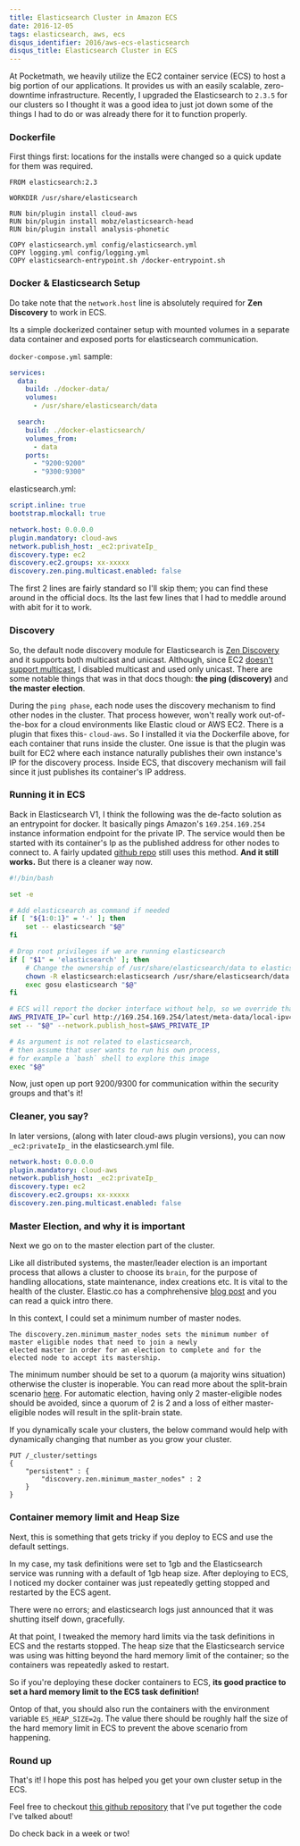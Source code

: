 ```yaml
---
title: Elasticsearch Cluster in Amazon ECS
date: 2016-12-05
tags: elasticsearch, aws, ecs
disqus_identifier: 2016/aws-ecs-elasticsearch
disqus_title: Elasticsearch Cluster in ECS
---
```


At Pocketmath, we heavily utilize the EC2 container service (ECS) to host a big portion of our applications. It
provides us with an easily scalable, zero-downtime infrastructure. Recently, I upgraded the Elasticsearch to `2.3.5` 
for our clusters so I thought it was a good idea to just jot down some of the things I had to do or was already 
there for it to function properly.

### Dockerfile

First things first: locations for the installs were changed so a quick update for them was required.

```
FROM elasticsearch:2.3

WORKDIR /usr/share/elasticsearch

RUN bin/plugin install cloud-aws
RUN bin/plugin install mobz/elasticsearch-head
RUN bin/plugin install analysis-phonetic

COPY elasticsearch.yml config/elasticsearch.yml
COPY logging.yml config/logging.yml
COPY elasticsearch-entrypoint.sh /docker-entrypoint.sh
```

### Docker & Elasticsearch Setup

Do take note that the `network.host` line is absolutely required for **Zen Discovery** to work in ECS.

Its a simple dockerized container setup with mounted volumes in a separate data container and exposed ports for
elasticsearch communication.

`docker-compose.yml` sample:

```yml
services:
  data:
    build: ./docker-data/
    volumes:
      - /usr/share/elasticsearch/data

  search:
    build: ./docker-elasticsearch/
    volumes_from:
      - data
    ports:
      - "9200:9200"
      - "9300:9300"
```

elasticsearch.yml:

```yml
script.inline: true
bootstrap.mlockall: true

network.host: 0.0.0.0
plugin.mandatory: cloud-aws
network.publish_host: _ec2:privateIp_
discovery.type: ec2
discovery.ec2.groups: xx-xxxxx
discovery.zen.ping.multicast.enabled: false
```

The first 2 lines are fairly standard so I'll skip them; you can find these around in the official docs. Its the last
few lines that I had to meddle around with abit for it to work.

### Discovery

So, the default node discovery module for Elasticsearch is [Zen Discovery][zen discovery] and it supports both multicast and unicast.
Although, since EC2 [doesn't support multicast][aws faq], I disabled multicast and used only unicast. There are some 
notable things that was in that docs though: **the ping (discovery)** and **the master election**.

During the `ping phase`, each node uses the discovery mechanism to find other nodes in the cluster. That process however, 
won't really work out-of-the-box for a cloud environments like Elastic cloud or AWS EC2. There is a plugin that 
fixes this- `cloud-aws`. So I installed it via the Dockerfile above, for each container that runs inside
the cluster. One issue is that the plugin was built for EC2 where each instance naturally publishes their own instance's IP
for the discovery process. Inside ECS, that discovery mechanism will fail since it just publishes its container's IP address.

### Running it in ECS

Back in Elasticsearch V1, I think the following was the de-facto solution as an entrypoint for docker. It basically 
pings Amazon's `169.254.169.254` instance information endpoint for the private IP. The service would then be started 
with its container's Ip as the published address for other nodes to connect to. A fairly updated 
[github repo][github es ecs] still uses this method. **And it still works.** But there is a cleaner way now.


```bash
#!/bin/bash

set -e

# Add elasticsearch as command if needed
if [ "${1:0:1}" = '-' ]; then
    set -- elasticsearch "$@"
fi

# Drop root privileges if we are running elasticsearch
if [ "$1" = 'elasticsearch' ]; then
    # Change the ownership of /usr/share/elasticsearch/data to elasticsearch
    chown -R elasticsearch:elasticsearch /usr/share/elasticsearch/data
    exec gosu elasticsearch "$@"
fi

# ECS will report the docker interface without help, so we override that with host's private ip
AWS_PRIVATE_IP=`curl http://169.254.169.254/latest/meta-data/local-ipv4`
set -- "$@" --network.publish_host=$AWS_PRIVATE_IP

# As argument is not related to elasticsearch,
# then assume that user wants to run his own process,
# for example a `bash` shell to explore this image
exec "$@"
```

Now, just open up port 9200/9300 for communication within the security groups and that's it!

### Cleaner, you say?

In later versions, (along with later cloud-aws plugin versions), you can now `_ec2:privateIp_` in the elasticsearch.yml file.

```yml
network.host: 0.0.0.0
plugin.mandatory: cloud-aws
network.publish_host: _ec2:privateIp_
discovery.type: ec2
discovery.ec2.groups: xx-xxxxx
discovery.zen.ping.multicast.enabled: false
```

### Master Election, and why it is important

Next we go on to the master election part of the cluster.

Like all distributed systems, the master/leader election is an important process that allows a cluster to choose its `brain`,
for the purpose of handling allocations, state maintenance, index creations etc. It is vital to the health of the cluster. 
Elastic.co has a comphrehensive [blog post][master election] and you can read a quick intro there. 

In this context, I could set a minimum number of master nodes. 

```
The discovery.zen.minimum_master_nodes sets the minimum number of master eligible nodes that need to join a newly 
elected master in order for an election to complete and for the elected node to accept its mastership.
```

The minimum number should be set to a quorum (a majority wins situation) otherwise the cluster is inoperable.
You can read more about the split-brain scenario [here][split-brain]. For automatic election, having only 2 
master-eligible nodes should be avoided, since a quorum of 2 is 2 and a loss of either master-eligible nodes 
will result in the split-brain state.

If you dynamically scale your clusters, the below command would help with dynamically changing that number as you grow
your cluster.

```curl
PUT /_cluster/settings
{
    "persistent" : {
        "discovery.zen.minimum_master_nodes" : 2
    }
}
```

### Container memory limit and Heap Size

Next, this is something that gets tricky if you deploy to ECS and use the default settings. 

In my case, my task definitions were set to 1gb and the Elasticsearch service was running with a default of 1gb heap size.
After deploying to ECS, I noticed my docker container was just repeatedly getting stopped and restarted by the ECS agent.

There were no errors; and elasticsearch logs just announced that it was shutting itself down, gracefully.

At that point, I tweaked the memory hard limits via the task definitions in ECS and the restarts stopped.
The heap size that the Elasticsearch service was using was hitting beyond the hard memory limit of the container; 
so the containers was repeatedly asked to restart.

So if you're deploying these docker containers to ECS, **its good practice to set a hard memory limit to the ECS task definition!**

Ontop of that, you should also run the containers with the environment variable `ES_HEAP_SIZE=2g`. The value there should be
roughly half the size of the hard memory limit in ECS to prevent the above scenario from happening.

### Round up

That's it! I hope this post has helped you get your own cluster setup in the ECS.

Feel free to checkout [this github repository][my gh es ecs] that I've put together the code I've talked about!

Do check back in a week or two!

[zen discovery]: https://www.elastic.co/guide/en/elasticsearch/reference/5.x/modules-discovery-zen.html
[aws faq]: https://aws.amazon.com/vpc/faqs/
[split-brain]: http://blog.trifork.com/2013/10/24/how-to-avoid-the-split-brain-problem-in-elasticsearch/
[master election]: https://www.elastic.co/blog/found-leader-election-in-general
[github es ecs]: https://github.com/daptiv/elasticsearch-ecs
[my gh es ecs]: https://github.com/aranair/docker-elasticsearch-ecs
